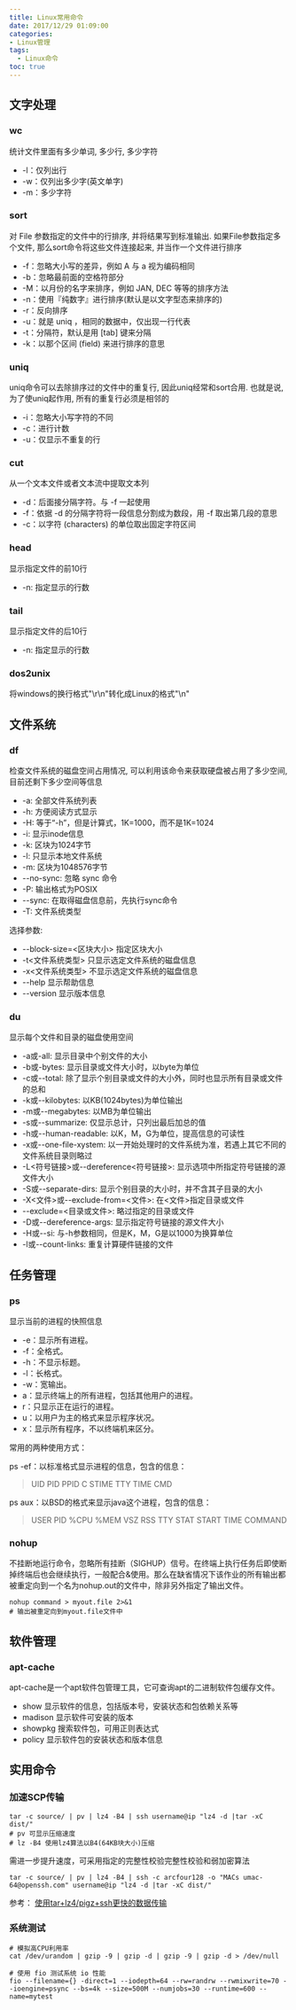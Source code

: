 ```yaml
---
title: Linux常用命令
date: 2017/12/29 01:09:00
categories:
- Linux管理
tags:
  - Linux命令
toc: true
---
```


## 文字处理
### wc 
统计文件里面有多少单词, 多少行, 多少字符
- -l：仅列出行
- -w：仅列出多少字(英文单字)
- -m：多少字符

### sort
对 File 参数指定的文件中的行排序, 并将结果写到标准输出. 如果File参数指定多个文件, 那么sort命令将这些文件连接起来, 并当作一个文件进行排序
- -f：忽略大小写的差异，例如 A 与 a 视为编码相同
- -b：忽略最前面的空格符部分
- -M：以月份的名字来排序，例如 JAN, DEC 等等的排序方法
- -n：使用『纯数字』进行排序(默认是以文字型态来排序的)
- -r：反向排序
- -u：就是 uniq ，相同的数据中，仅出现一行代表
- -t：分隔符，默认是用 [tab] 键来分隔
- -k：以那个区间 (field) 来进行排序的意思

### uniq
uniq命令可以去除排序过的文件中的重复行, 因此uniq经常和sort合用. 也就是说, 为了使uniq起作用, 所有的重复行必须是相邻的
- -i：忽略大小写字符的不同
- -c：进行计数
- -u：仅显示不重复的行

### cut
从一个文本文件或者文本流中提取文本列
- -d：后面接分隔字符。与 -f 一起使用
- -f：依据 -d 的分隔字符将一段信息分割成为数段，用 -f 取出第几段的意思
- -c：以字符 (characters) 的单位取出固定字符区间

### head
显示指定文件的前10行
- -n: 指定显示的行数

### tail
显示指定文件的后10行
- -n: 指定显示的行数

### dos2unix
将windows的换行格式"\r\n"转化成Linux的格式"\n"


## 文件系统
### df
检查文件系统的磁盘空间占用情况, 可以利用该命令来获取硬盘被占用了多少空间, 目前还剩下多少空间等信息
- -a: 全部文件系统列表
- -h:  方便阅读方式显示
- -H: 等于“-h”，但是计算式，1K=1000，而不是1K=1024
- -i: 显示inode信息
- -k: 区块为1024字节
- -l: 只显示本地文件系统
- -m: 区块为1048576字节
- --no-sync: 忽略 sync 命令
- -P: 输出格式为POSIX
- --sync: 在取得磁盘信息前，先执行sync命令
- -T: 文件系统类型

选择参数:
- --block-size=<区块大小> 指定区块大小
- -t<文件系统类型> 只显示选定文件系统的磁盘信息
- -x<文件系统类型> 不显示选定文件系统的磁盘信息
- --help 显示帮助信息
- --version 显示版本信息

### du
显示每个文件和目录的磁盘使用空间
- -a或-all: 显示目录中个别文件的大小
- -b或-bytes: 显示目录或文件大小时，以byte为单位
- -c或--total: 除了显示个别目录或文件的大小外，同时也显示所有目录或文件的总和
- -k或--kilobytes: 以KB(1024bytes)为单位输出
- -m或--megabytes: 以MB为单位输出
- -s或--summarize: 仅显示总计，只列出最后加总的值
- -h或--human-readable: 以K，M，G为单位，提高信息的可读性
- -x或--one-file-xystem: 以一开始处理时的文件系统为准，若遇上其它不同的文件系统目录则略过
- -L<符号链接>或--dereference<符号链接>: 显示选项中所指定符号链接的源文件大小   
- -S或--separate-dirs: 显示个别目录的大小时，并不含其子目录的大小
- -X<文件>或--exclude-from=<文件>: 在<文件>指定目录或文件
- --exclude=<目录或文件>: 略过指定的目录或文件
- -D或--dereference-args: 显示指定符号链接的源文件大小
- -H或--si: 与-h参数相同，但是K，M，G是以1000为换算单位
- -l或--count-links: 重复计算硬件链接的文件


## 任务管理
### ps
显示当前的进程的快照信息
- -e：显示所有进程。
- -f：全格式。
- -h：不显示标题。
- -l：长格式。
- -w：宽输出。
- a：显示终端上的所有进程，包括其他用户的进程。
- r：只显示正在运行的进程。
- u：以用户为主的格式来显示程序状况。
- x：显示所有程序，不以终端机来区分。

常用的两种使用方式：

ps -ef：以标准格式显示进程的信息，包含的信息：
> UID  PID PPID C STIME TTY TIME CMD

ps aux：以BSD的格式来显示java这个进程，包含的信息：
> USER  PID %CPU %MEM VSZ RSS TTY STAT START TIME COMMAND

### nohup
不挂断地运行命令，忽略所有挂断（SIGHUP）信号。在终端上执行任务后即使断掉终端后也会继续执行，一般配合&使用。那么在缺省情况下该作业的所有输出都被重定向到一个名为nohup.out的文件中，除非另外指定了输出文件。
```
nohup command > myout.file 2>&1 
# 输出被重定向到myout.file文件中
```


## 软件管理
### apt-cache
apt-cache是一个apt软件包管理工具，它可查询apt的二进制软件包缓存文件。
- show 显示软件的信息，包括版本号，安装状态和包依赖关系等
- madison 显示软件可安装的版本
- showpkg 搜索软件包，可用正则表达式
- policy 显示软件包的安装状态和版本信息


## 实用命令
### 加速SCP传输
```
tar -c source/ | pv | lz4 -B4 | ssh username@ip "lz4 -d |tar -xC dist/"
# pv 可显示压缩速度
# lz -B4 使用lz4算法以B4(64KB块大小)压缩
```

需进一步提升速度，可采用指定的完整性校验完整性校验和弱加密算法
```
tar -c source/ | pv | lz4 -B4 | ssh -c arcfour128 -o "MACs umac-64@openssh.com" username@ip "lz4 -d |tar -xC dist/"
```

参考：
[使用tar+lz4/pigz+ssh更快的数据传输](http://www.orczhou.com/index.php/2013/11/tranfer-data-faster-on-the-fly/)

### 系统测试
```shell
# 模拟高CPU利用率
cat /dev/urandom | gzip -9 | gzip -d | gzip -9 | gzip -d > /dev/null

# 使用 fio 测试系统 io 性能
fio --filename={} -direct=1 --iodepth=64 --rw=randrw --rwmixwrite=70 --ioengine=psync --bs=4k --size=500M --numjobs=30 --runtime=600 --name=mytest
```
